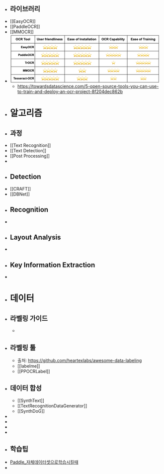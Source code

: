 - ## 라이브러리
- [[EasyOCR]]
- [[PaddleOCR]]
- [[MMOCR]]
- ![image.png](../assets/image_1669340230428_0.png)
	- https://towardsdatascience.com/5-open-source-tools-you-can-use-to-train-and-deploy-an-ocr-project-8f204dec862b
- # 알고리즘
- ## 과정
- [[Text Recognition]]
- [[Text Detection]]
- [[Post Processing]]
-
- ## Detection
- [[CRAFT]]
- [[DBNet]]
- ## Recognition
-
- ## Layout Analysis
-
- ## Key Information Extraction
-
- # 데이터
- ## 라벨링 가이드
	-
- ## 라벨링 툴
	- 출처: https://github.com/heartexlabs/awesome-data-labeling
	- [[labelme]]
	- [[PPOCRLabel]]
- ## 데이터 합성
	- [[SynthText]]
	- [[TextRecognitionDataGenerator]]
	- [[SynthDoG]]
-
-
-
-
- ## 학습팁
- [Paddle_자체데이터셋으로학습시킬때](https://github.com/PaddlePaddle/PaddleOCR/blob/release/2.6/doc/doc_en/training_en.md#33-build-your-own-dataset)
-